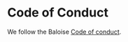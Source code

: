 # Code of Conduct

We follow the
Baloise [Code of conduct](https://baloise.github.io/open-source/docs/md/guides/governance.html#code-of-conduct).
